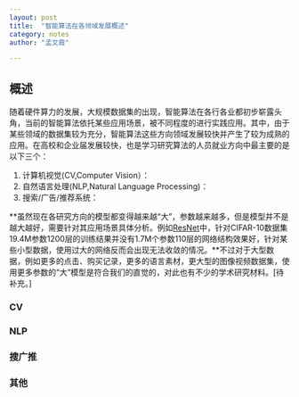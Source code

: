 ```yaml
---
layout: post
title:  "智能算法在各领域发展概述"      
category: notes
author: "孟文霞"

---
```


## 概述

随着硬件算力的发展，大规模数据集的出现，智能算法在各行各业都初步崭露头角，当前的智能算法依托某些应用场景，被不同程度的进行实践应用。其中，由于某些领域的数据集较为充分，智能算法这些方向领域发展较快并产生了较为成熟的应用。在高校和企业届发展较快，也是学习研究算法的人员就业方向中最主要的是以下三个：

1. 计算机视觉(CV,Computer Vision）：
2. 自然语言处理(NLP,Natural Language Processing)：
3. 搜索/广告/推荐系统：

**虽然现在各研究方向的模型都变得越来越“大”，参数越来越多，但是模型并不是越大越好，需要针对其应用场景具体分析。例如[ResNet](https://arxiv.org/pdf/1512.03385.pdf)中，针对CIFAR-10数据集19.4M参数1200层的训练结果并没有1.7M个参数110层的网络结构效果好，针对某些小型数据，使用过大的网络反而会出现无法收敛的情况。**不过对于大型数据，例如更多的点击、购买记录，更多的语言素材，更大型的图像视频数据集，使用更多参数的“大”模型是符合我们的直觉的，对此也有不少的学术研究材料。[待补充。]


### CV

### NLP

### 搜广推

### 其他

